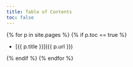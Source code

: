 ```yaml
---
title: Table of Contents
toc: false
---
```

{% for p in site.pages %}
{% if p.toc == true %}
- [{{ p.title }}]({{ p.url }})
<!-- {{ p }} -->
{% endif %}
{% endfor %}
